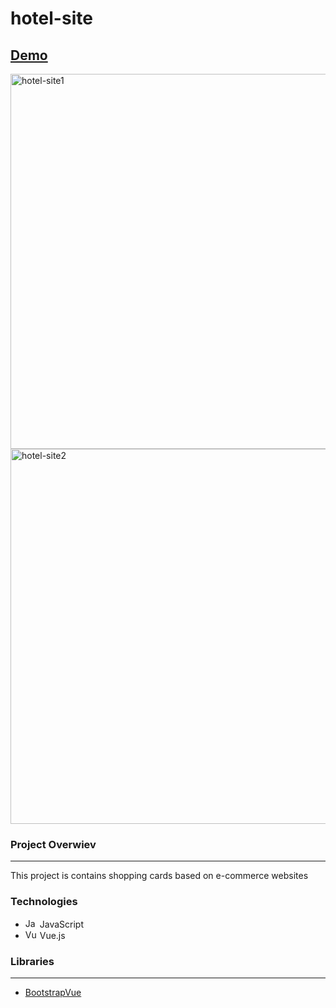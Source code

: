 # hotel-site

## [Demo](https://hotel-site-kmy.netlify.app/)

<img src="https://raw.githubusercontent.com/kamilmuratyilmaz/hotel_site/master/hotel-site1.gif" alt="hotel-site1" width="600" />
<img src="https://raw.githubusercontent.com/kamilmuratyilmaz/hotel_site/master/hotel-site2.gif" alt="hotel-site2" width="600" />

### Project Overwiev
---

This project is contains shopping cards based on e-commerce websites

### Technologies
- <a href="https://developer.mozilla.org/en-US/docs/Web/JavaScript" title="JavaScript"><img src="https://github.com/get-icon/geticon/raw/master/icons/javascript.svg" alt="JavaScript" width="19px" height="15px"></a> JavaScript 
- <a href="https://vuejs.org/" title="Vue.js"><img src="https://github.com/get-icon/geticon/raw/master/icons/vue.svg" alt="Vue.js" width="19px" height="15px"></a> Vue.js 

### Libraries
---
- [BootstrapVue]


[BootstrapVue]: https://bootstrap-vue.org/